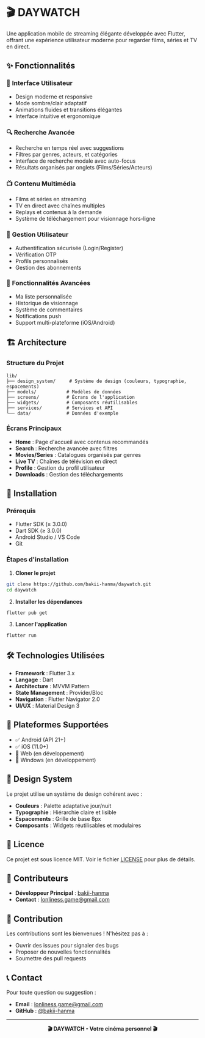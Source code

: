 # 🎬 DAYWATCH

Une application mobile de streaming élégante développée avec Flutter, offrant une expérience utilisateur moderne pour regarder films, séries et TV en direct.

## ✨ Fonctionnalités

### 🎯 **Interface Utilisateur**
- Design moderne et responsive
- Mode sombre/clair adaptatif
- Animations fluides et transitions élégantes
- Interface intuitive et ergonomique

### 🔍 **Recherche Avancée**
- Recherche en temps réel avec suggestions
- Filtres par genres, acteurs, et catégories
- Interface de recherche modale avec auto-focus
- Résultats organisés par onglets (Films/Séries/Acteurs)

### 📺 **Contenu Multimédia**
- Films et séries en streaming
- TV en direct avec chaînes multiples
- Replays et contenus à la demande
- Système de téléchargement pour visionnage hors-ligne

### 👤 **Gestion Utilisateur**
- Authentification sécurisée (Login/Register)
- Vérification OTP
- Profils personnalisés
- Gestion des abonnements

### 📱 **Fonctionnalités Avancées**
- Ma liste personnalisée
- Historique de visionnage
- Système de commentaires
- Notifications push
- Support multi-plateforme (iOS/Android)

## 🏗️ Architecture

### **Structure du Projet**
```
lib/
├── design_system/     # Système de design (couleurs, typographie, espacements)
├── models/           # Modèles de données
├── screens/          # Écrans de l'application
├── widgets/          # Composants réutilisables
├── services/         # Services et API
└── data/             # Données d'exemple
```

### **Écrans Principaux**
- **Home** : Page d'accueil avec contenus recommandés
- **Search** : Recherche avancée avec filtres
- **Movies/Series** : Catalogues organisés par genres
- **Live TV** : Chaînes de télévision en direct
- **Profile** : Gestion du profil utilisateur
- **Downloads** : Gestion des téléchargements

## 🚀 Installation

### Prérequis
- Flutter SDK (≥ 3.0.0)
- Dart SDK (≥ 3.0.0)
- Android Studio / VS Code
- Git

### Étapes d'installation

1. **Cloner le projet**
```bash
git clone https://github.com/bakii-hanma/daywatch.git
cd daywatch
```

2. **Installer les dépendances**
```bash
flutter pub get
```

3. **Lancer l'application**
```bash
flutter run
```

## 🛠️ Technologies Utilisées

- **Framework** : Flutter 3.x
- **Langage** : Dart
- **Architecture** : MVVM Pattern
- **State Management** : Provider/Bloc
- **Navigation** : Flutter Navigator 2.0
- **UI/UX** : Material Design 3

## 📱 Plateformes Supportées

- ✅ Android (API 21+)
- ✅ iOS (11.0+)
- 🔄 Web (en développement)
- 🔄 Windows (en développement)

## 🎨 Design System

Le projet utilise un système de design cohérent avec :
- **Couleurs** : Palette adaptative jour/nuit
- **Typographie** : Hiérarchie claire et lisible
- **Espacements** : Grille de base 8px
- **Composants** : Widgets réutilisables et modulaires

## 📄 Licence

Ce projet est sous licence MIT. Voir le fichier [LICENSE](LICENSE) pour plus de détails.

## 👥 Contributeurs

- **Développeur Principal** : [bakii-hanma](https://github.com/bakii-hanma)
- **Contact** : lonliness.game@gmail.com

## 🤝 Contribution

Les contributions sont les bienvenues ! N'hésitez pas à :
- Ouvrir des issues pour signaler des bugs
- Proposer de nouvelles fonctionnalités
- Soumettre des pull requests

## 📞 Contact

Pour toute question ou suggestion :
- **Email** : lonliness.game@gmail.com
- **GitHub** : [@bakii-hanma](https://github.com/bakii-hanma)

---

<div align="center">
  <strong>🎬 DAYWATCH - Votre cinéma personnel 🎬</strong>
</div>
